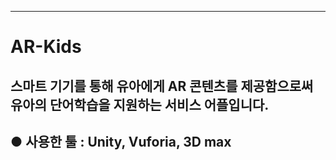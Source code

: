 ------------
# AR-Kids
## 스마트 기기를 통해 유아에게 AR 콘텐츠를 제공함으로써 유아의 단어학습을 지원하는 서비스 어플입니다.
## ● 사용한 툴 : Unity, Vuforia, 3D max
